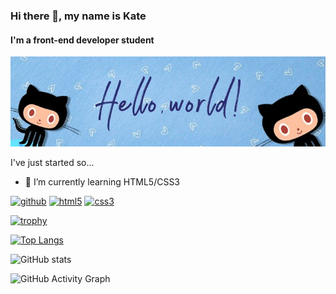 ### Hi there 👋, my name is Kate
#### I'm a front-end developer student
![I'm a front-end developer student](https://github.com/eviars/eviars/blob/main/banner.jpg)

I've just started so...

- 🌱 I’m currently learning HTML5/CSS3 


[<img src='https://cdn.jsdelivr.net/npm/simple-icons@3.0.1/icons/github.svg' alt='github' height='40'>](https://github.com/EviLavender)  [<img src='https://cdn.jsdelivr.net/npm/simple-icons@3.0.1/icons/html5.svg' alt='html5' height='40'>](![HTML5](https://img.shields.io/badge/html5-%23E34F26.svg?style=for-the-badge&logo=html5&logoColor=white))  [<img src='https://cdn.jsdelivr.net/npm/simple-icons@3.0.1/icons/css3.svg' alt='css3' height='40'>](![CSS3](https://img.shields.io/badge/css3-%231572B6.svg?style=for-the-badge&logo=css3&logoColor=white))  

[![trophy](https://github-profile-trophy.vercel.app/?username=eviars)](https://github.com/ryo-ma/github-profile-trophy)

[![Top Langs](https://github-readme-stats.vercel.app/api/top-langs/?username=eviars)](https://github.com/anuraghazra/github-readme-stats)

![GitHub stats](https://github-readme-stats.vercel.app/api?username=eviars&show_icons=true)  

![GitHub Activity Graph](https://activity-graph.herokuapp.com/graph?username=eviars)  


